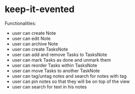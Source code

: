 # keep-it-evented


Functionalities:
* user can create Note
* user can edit Note
* user can archive Note
* user can create TasksNote
* user can add and remove Tasks to TasksNote
* user can mark Tasks as done and unmark them
* user can reorder Tasks within TasksNote
* user can move Tasks to another TaskNote
* user can tag/untag notes and search for notes with tag
* user can pin notes so that they will be on top of the view
* user can search for text in his notes